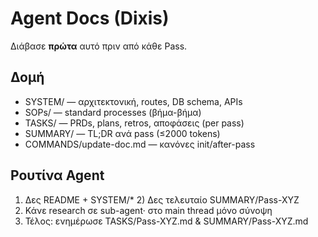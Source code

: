 # Agent Docs (Dixis)
Διάβασε **πρώτα** αυτό πριν από κάθε Pass.

## Δομή
- SYSTEM/ — αρχιτεκτονική, routes, DB schema, APIs
- SOPs/ — standard processes (βήμα-βήμα)
- TASKS/ — PRDs, plans, retros, αποφάσεις (per pass)
- SUMMARY/ — TL;DR ανά pass (≤2000 tokens)
- COMMANDS/update-doc.md — κανόνες init/after-pass

## Ρουτίνα Agent
1) Δες README + SYSTEM/*  2) Δες τελευταίο SUMMARY/Pass-XYZ  
3) Κάνε research σε sub-agent· στο main thread μόνο σύνοψη  
4) Τέλος: ενημέρωσε TASKS/Pass-XYZ.md & SUMMARY/Pass-XYZ.md
